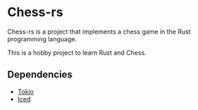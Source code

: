 # Chess-rs
Chess-rs is a project that implements a chess game in the Rust programming language.

This is a hobby project to learn Rust and Chess.
## Dependencies
- [Tokio](https://crates.io/crates/tokio)
- [Iced](https://crates.io/crates/iced)
